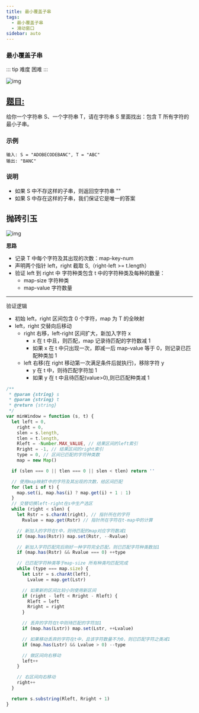```yaml
---
title: 最小覆盖子串
tags:
  - 最小覆盖子串
  - 滑动窗口
sidebar: auto
---
```


### 最小覆盖子串

::: tip 难度
困难
:::

![img](http://qiniu.gaowenju.com/leecode/banner/more-011.jpg)

## [题目:](https://leetcode-cn.com/problems/minimum-window-substring/)

给你一个字符串 S、一个字符串 T，请在字符串 S 里面找出：包含 T 所有字符的最小子串。

### 示例

```
输入: S = "ADOBECODEBANC", T = "ABC"
输出: "BANC"
```

### 说明

- 如果 S 中不存这样的子串，则返回空字符串 ""
- 如果 S 中存在这样的子串，我们保证它是唯一的答案

## 抛砖引玉

![img](http://qiniu.gaowenju.com/leecode/more-011.png)

**思路**

- 记录 T 中每个字符及其出现的次数：map-key-num
- 声明两个指针 left，right 截取 S,（right-left >= t.length）
- 验证 left 到 right 中 字符种类包含 t 中的字符种类及每种的数量：
  - map-size 字符种类
  - map-value 字符数量

---

验证逻辑

- 初始 left，right 区间包含 0 个字符，map 为 T 的全映射
- left，right 交替向后移动
  - right 右移，left-right 区间扩大，新加入字符 x
    - x 在 t 中且，则匹配，map 记录待匹配的字符数减 1
    - 如果 x 在 t 中只出现一次，即减一后 map-value 等于 0，则记录已匹配种类加 1
  - left 右移(在 right 移动第一次满足条件后就执行)，移除字符 y
    - y 在 t 中，则待匹配字符加 1
    - 如果 y 在 t 中且待匹配(value>0),则已匹配种类减 1

```javascript
/**
 * @param {string} s
 * @param {string} t
 * @return {string}
 */
var minWindow = function (s, t) {
  let left = 0,
    right = 0,
    slen = s.length,
    tlen = t.length,
    Rleft = -Number.MAX_VALUE, // 结果区间的left索引
    Rright = -1, // 结果区间的right索引
    type = 0, // 区间已匹配的字符种类数
    map = new Map()

  if (slen === 0 || tlen === 0 || slen < tlen) return ''

  // 使用map映射T中的字符及其出现的次数，给区间匹配
  for (let i of t) {
    map.set(i, map.has(i) ? map.get(i) + 1 : 1)
  }
  // 交替切换left-right在s中生产选区
  while (right < slen) {
    let Rstr = s.charAt(right), // 指针所在的字符
      Rvalue = map.get(Rstr) // 指针所在字符在t-map中的计算

    // 新加入的字符在t中，则待匹配的map对应字符数减1
    if (map.has(Rstr)) map.set(Rstr, --Rvalue)

    // 新加入字符匹配完后刚好一种字符完全匹配，则已匹配字符种类数加1
    if (map.has(Rstr) && Rvalue === 0) ++type

    // 已匹配字符种类等于map-size 所有种类均匹配完成
    while (type === map.size) {
      let Lstr = s.charAt(left),
        Lvalue = map.get(Lstr)

      // 如果新的区间比较小则使用新区间
      if (right - left < Rright - Rleft) {
        Rleft = left
        Rright = right
      }

      // 丢弃的字符在t中则待匹配的字符加1
      if (map.has(Lstr)) map.set(Lstr, ++Lvalue)

      // 如果移动丢弃的字符在t中，且该字符数量不为0，则已匹配字符之类减1
      if (map.has(Lstr) && Lvalue > 0) --type

      // 做区间向右移动
      left++
    }

    // 右区间向右移动
    right++
  }

  return s.substring(Rleft, Rright + 1)
}
```
